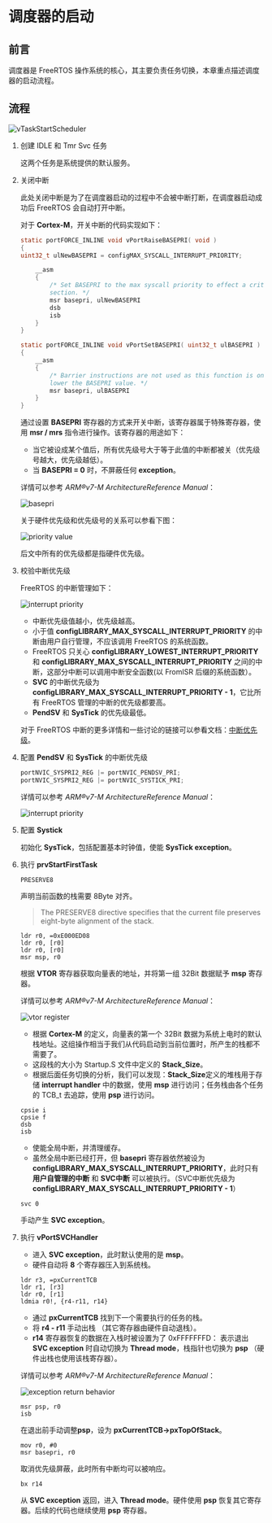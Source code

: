 # 调度器的启动

## 前言

调度器是 FreeRTOS 操作系统的核心，其主要负责任务切换，本章重点描述调度器的启动流程。

## 流程

![vTaskStartScheduler][1]

 1. 创建 IDLE 和 Tmr Svc 任务

    这两个任务是系统提供的默认服务。

 2. 关闭中断

    此处关闭中断是为了在调度器启动的过程中不会被中断打断，在调度器启动成功后 FreeRTOS 会自动打开中断。

    对于 **Cortex-M**，开关中断的代码实现如下：

    ``` C
    static portFORCE_INLINE void vPortRaiseBASEPRI( void )
    {
    uint32_t ulNewBASEPRI = configMAX_SYSCALL_INTERRUPT_PRIORITY;

        __asm
        {
            /* Set BASEPRI to the max syscall priority to effect a critical
            section. */
            msr basepri, ulNewBASEPRI
            dsb
            isb
        }
    }

    static portFORCE_INLINE void vPortSetBASEPRI( uint32_t ulBASEPRI )
    {
        __asm
        {
            /* Barrier instructions are not used as this function is only used to
            lower the BASEPRI value. */
            msr basepri, ulBASEPRI
        }
    }
    ```

    通过设置 **BASEPRI** 寄存器的方式来开关中断，该寄存器属于特殊寄存器，使用 **msr / mrs** 指令进行操作。该寄存器的用途如下：

    - 当它被设成某个值后，所有优先级号大于等于此值的中断都被关（优先级号越大，优先级越低）。
    - 当 **BASEPRI = 0** 时，不屏蔽任何 **exception**。

    详情可以参考 *ARM®v7-M ArchitectureReference Manual*：

    ![basepri][2]

    关于硬件优先级和优先级号的关系可以参看下图：

    ![priority value][8]

    后文中所有的优先级都是指硬件优先级。

 3. 校验中断优先级

    FreeRTOS 的中断管理如下：

    ![interrupt priority][3]

    - 中断优先级值越小，优先级越高。
    - 小于值 **configLIBRARY_MAX_SYSCALL_INTERRUPT_PRIORITY** 的中断由用户自行管理，不应该调用 FreeRTOS 的系统函数。
    - FreeRTOS 只关心 **configLIBRARY_LOWEST_INTERRUPT_PRIORITY** 和 **configLIBRARY_MAX_SYSCALL_INTERRUPT_PRIORITY** 之间的中断，这部分中断可以调用中断安全函数(以 FromISR 后缀的系统函数）。
    - **SVC** 的中断优先级为 **configLIBRARY_MAX_SYSCALL_INTERRUPT_PRIORITY - 1**，它比所有 FreeRTOS 管理的中断的优先级都要高。
    - **PendSV** 和 **SysTick** 的优先级最低。

    对于 FreeRTOS 中断的更多详情和一些讨论的链接可以参看文档：[中断优先级][4]。

 4. 配置 **PendSV** 和 **SysTick** 的中断优先级

    ``` C
    portNVIC_SYSPRI2_REG |= portNVIC_PENDSV_PRI;
    portNVIC_SYSPRI2_REG |= portNVIC_SYSTICK_PRI;
    ```

    详情可以参考 *ARM®v7-M ArchitectureReference Manual*：

    ![interrupt priority][5]

 5. 配置 **Systick**

    初始化 **SysTick**，包括配置基本时钟值，使能 **SysTick exception**。

 6. 执行 **prvStartFirstTask**

    ```armasm
    PRESERVE8
    ````

    声明当前函数的栈需要 8Byte 对齐。
    > The PRESERVE8 directive specifies that the current file preserves eight-byte alignment of the stack.

    ```armasm
    ldr r0, =0xE000ED08
    ldr r0, [r0]
    ldr r0, [r0]
    msr msp, r0
    ```

    根据 **VTOR** 寄存器获取向量表的地址，并将第一组 32Bit 数据赋予 **msp** 寄存器。

    详情可以参考 *ARM®v7-M ArchitectureReference Manual*：

    ![vtor register][6]

    - 根据 **Cortex-M** 的定义，向量表的第一个 32Bit 数据为系统上电时的默认栈地址。这组操作相当于我们从代码启动到当前位置时，所产生的栈都不需要了。
    - 这段栈的大小为 Startup.S 文件中定义的 **Stack_Size**。
    - 根据后面任务切换的分析，我们可以发现：**Stack_Size**定义的堆栈用于存储 **interrupt handler** 中的数据，使用 **msp** 进行访问；任务栈由各个任务的 TCB_t 去追踪，使用 **psp** 进行访问。

    ```armasm
    cpsie i
    cpsie f
    dsb
    isb
    ```

    - 使能全局中断，并清理缓存。
    - 虽然全局中断已经打开，但 **basepri** 寄存器依然被设为 **configLIBRARY_MAX_SYSCALL_INTERRUPT_PRIORITY**，此时只有 **用户自管理的中断** 和 **SVC中断** 可以被执行。（SVC中断优先级为 **configLIBRARY_MAX_SYSCALL_INTERRUPT_PRIORITY - 1**）

    ```armasm
    svc 0
    ```

    手动产生 **SVC exception**。

 7. 执行 **vPortSVCHandler**

    - 进入 **SVC exception**，此时默认使用的是 **msp**。
    - 硬件自动将 **8** 个寄存器压入到系统栈。

    ```armasm
    ldr r3, =pxCurrentTCB
    ldr r1, [r3]
    ldr r0, [r1]
    ldmia r0!, {r4-r11, r14}
    ```

    - 通过 **pxCurrentTCB** 找到下一个需要执行的任务的栈。
    - 将 **r4 - r11** 手动出栈 （其它寄存器由硬件自动退栈）。
    - **r14** 寄存器恢复的数据在入栈时被设置为了 0xFFFFFFFD： 表示退出 **SVC exception** 时自动切换为 **Thread mode**，栈指针也切换为 **psp** （硬件出栈也使用该栈寄存器）。

    详情可以参考 *ARM®v7-M ArchitectureReference Manual*：

    ![exception return behavior][7]

    ```armasm
    msr psp, r0
    isb
    ```

    在退出前手动调整**psp**，设为 **pxCurrentTCB->pxTopOfStack**。

    ```armasm
    mov r0, #0
    msr basepri, r0
    ```

    取消优先级屏蔽，此时所有中断均可以被响应。

    ```armasm
    bx r14
    ```

    从 **SVC exception** 返回，进入 **Thread mode**。硬件使用 **psp** 恢复其它寄存器。后续的代码也继续使用 **psp** 寄存器。

 [1]: ./images/vTaskStartScheduler.jpg
 [2]: ./images/basepri.jpg
 [3]: ./images/interrupt_priority.jpg
 [4]: misc_interrupt_priority.md
 [5]: ./images/pendsv_and_systick_priority_register.jpg
 [6]: ./images/vtor_register.jpg
 [7]: ./images/exception_return_behavior.jpg
 [8]: ./images/priority_value.jpg

